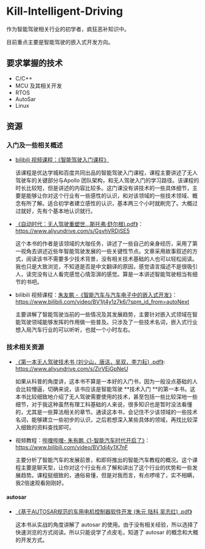 # Kill-Intelligent-Driving
作为智能驾驶相关行业的初学者，疯狂恶补知识中。

目前重点主要是智能驾驶的嵌入式开发方向。

## 要求掌握的技术

- C/C++
- MCU 及其相关开发
- RTOS
- AutoSar
- Linux

## 资源

### 入门及一些相关概述

- [bilibili 视频课程：《智能驾驶入门课程》](https://www.bilibili.com/video/BV1R64y187su?p=1)

  该课程是优达学城和百度共同出品的智能驾驶入门课程，课程主要讲述了无人驾驶车的关键部分与Apollo 团队架构，和无人驾驶入门的学习路径。该课程的时长比较短，但是讲述的内容比较多。这门课没有讲技术的一些具体细节，主要是能够让你对这个行业有一些感性的认识，和对该领域的一些技术领域、概念有所了解。适合初学者建立感性的认识，基本两三个小时就刷完了。大概过过就好，先有个基本地认识就行。
  
- [《自动时代：无人驾驶重塑世...斯托弗·舒尔根).pdf》](https://www.aliyundrive.com/s/GsvhVRDjSE5)：https://www.aliyundrive.com/s/GsvhVRDjSE5

  这个本书的作者是该领域的大咖任务，讲述了一些自己的亲身经历，采用了第一视角去讲述近些年智能驾驶发展的一些关键性节点。文章采用故事叙述的方式，阅读该书不需要多少技术背景，没有相关技术基础的人也可以轻松阅读。我也只是大致浏览，不知道是否是中文翻译的原因，感觉语言描述不是很吸引人，读完没有让人看完感觉心情澎湃的感觉。算是一本讲述智能驾驶相当有细节的书吧。

- bilibili 视频课程：[朱友鹏 -《智能汽车与汽车电子中的嵌入式开发》](https://www.bilibili.com/video/BV1jt4y1z7k6/?spm_id_from=autoNext)：https://www.bilibili.com/video/BV1jt4y1z7k6/?spm_id_from=autoNext

  主要讲解了智能驾驶当前的一些情况及其发展趋势，主要针对嵌入式领域在智能驾驶领域能够发挥的作用做一些普及。只涉及了一些技术名词，嵌入式行业想入局汽车行业的可以听听，也就一个小时左右。



### 技术相关资源

- [《第一本无人驾驶技术书 (刘少山，唐洁，吴双，李力耘) .pdf》](https://www.aliyundrive.com/s/ZirVEjGpNeU): https://www.aliyundrive.com/s/ZirVEjGpNeU

  如果从科普的角度讲，这本书不算是一本好的入门书，因为一般没点基础的人会比较懵逼，切确来说，该书应该是智能驾驶 **技术入门 **的第一本书。这本书比较细致地介绍了无人驾驶需要使用的技术，甚至包括一些比较深地一些细节，对于我这种虽然有理工科基础的人来说，很多知识也是暂时没法看懂的，尤其是一些算法相关的章节。通读这本书，会记住不少该领域的一些技术名词，能够建立一些初步的认识，之后若想深入某些具体的领域，再找比较深入细致的资料查找即可。

- 视频教程：[哔哩哔哩- 朱有鹏《1-智能汽车时代开启了》](https://www.bilibili.com/video/BV1di4y1X7nF)：https://www.bilibili.com/video/BV1di4y1X7nF

  主要分析了智能汽车的发展前景，和即将推出的智能汽车教程的概况。这个课程主要是聊天型，让你对这个行业有点了解和讲出了这个行业的优势和一些发展趋势。课程挺细致的，通俗易懂，但是对我而言，有点啰嗦了，实不相瞒，我2倍速观看刚刚好。

#### autosar

- [《基于AUTOSAR规范的车用电机控制器软件开发 (朱元 陆科 吴志红) .pdf》](https://www.aliyundrive.com/s/GBErUW5v8go )

  这本书从实战的角度讲解了 autosar 的使用。由于没有相关经验，所以选择了快速浏览的方式阅读。所以只能说学了点皮毛，知道了 autosar 的概念和大概的开发方式。
